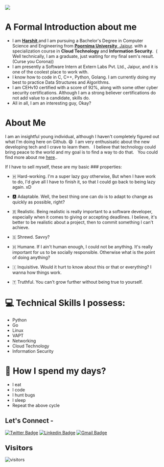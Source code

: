 ![](https://github.com/cseharshit/cseharshit/blob/master/harshit_jain.gif)


# A Formal Introduction about me &nbsp;
- I am <a href = "https://cseharshit.github.io"> **Harshit** </a>and I am pursuing a Bachelor's Degree in Computer Science and Engineering from <a href="https://www.poornima.edu.in/"> <b>Poornima University</b>, Jaipur</a>. with a specialization course in **Cloud Technology** and **Information Security**.&nbsp; ( Well technically, I am a graduate, just waiting for my final sem's result. (Curse you Corona))
- I am presently a Software Intern at Extern Labs Pvt. Ltd., Jaipur, and it is one of the coolest place to work with.
- I know how to code in C, C++, Python, Golang. I am currently doing my best to practice Data Structures and Algorithms.
- I am CEHv10 certified with a score of 92%, along with some other cyber security certifications. Although I am a strong believer certifications do not add value to a candidate, skills do.
- All in all, I am an interesting guy, Okay?

# About Me

I am an insightful young individual, although I haven't completely figured out what I'm doing here on Github. 😄&nbsp;
I am very enthusisatic about the new developing tech and I crave to learn them. &nbsp;
I believe that technology could bring peace to the world and my goal is to find a way to do that. &nbsp;
You could find more about me <a href=https://cseharshit.github.io>here</a>..

If I have to sell myself, these are my basic ### properties:

- 🇭 Hard-working. I'm a super lazy guy otherwise, But when I have work to do, I'd give all I have to finish it, so that  I could go back to being lazy again. xD

- 🅰️ Adaptable. Well, the best thing one can do is to adapt to change as quickly as possible, right? 

- 🇷 Realistic. Being realistic is really important to a software developer, especially when it comes to giving or accepting deadlines. I believe, it's better to be realistic about a project, then to commit something I can't achieve.

- 🇸 Shrewd. Savvy?

- 🇭 Humane. If I ain't human enough, I could not be anything. It's really important for us to be socially responsible. Otherwise what is the point of doing anything?

- 🇮 Inquisitive. Would it hurt to know about this or that or everything? I wanna how things work.

- 🇹 Truthful. You can't grow further without being true to yourself. 


# 💻 Technical Skills I possess:
- Python
- Go
- Linux
- VAPT
- Networking
- Cloud Technology
- Information Security


# 🧐 How I spend my days?
- I eat
- I code
- I hunt bugs
- I sleep
- Repeat the above cycle


## Let's Connect -

[![Twitter Badge](https://img.shields.io/badge/-@dis_is_harshit-1ca0f1?style=flat-square&labelColor=1ca0f1&logo=twitter&logoColor=white&link=https://twitter.com/dis_is_harshit)](https://twitter.com/dis_is_harshit) [![Linkedin Badge](https://img.shields.io/badge/-cseharshit-blue?style=flat-square&logo=Linkedin&logoColor=white&link=https://www.linkedin.com/in/cseharshit/)](https://www.linkedin.com/in/cseharshitjain/) 
[![Gmail Badge](https://img.shields.io/badge/-cse.harshitj@gmail.com-c14438?style=flat-square&logo=Gmail&logoColor=white&link=mailto:cse.harshitj@gmail.com)](mailto:cse.harshitj@gmail.com)

## 𝗩𝗶𝘀𝗶𝘁𝗼𝗿𝘀

![visitors](https://komarev.com/ghpvc/?username=cseharshit)
<br><br>

<!-- ⭐ From [Harshit Jain](https://github.com/cseharshit) -->
